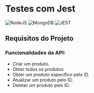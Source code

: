 # Testes com Jest

![NodeJS](https://img.shields.io/badge/node.js-6DA55F?style=for-the-badge&logo=node.js&logoColor=white)
![MongoDB](https://img.shields.io/badge/mongodb-6DA55F?style=for-the-badge&logo=mongodb&logoColor=white)
![JEST](https://img.shields.io/badge/jest-6DA55F?style=for-the-badge&logo=jest&logoColor=white)

## Requisitos do Projeto

### Funcionalidades da API:

- Criar um produto.
- Obter todos os produtos.
- Obter um produto específico pelo ID.
- Atualizar um produto pelo ID.
- Deletar um produto pelo ID.